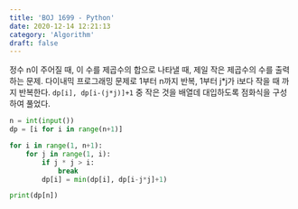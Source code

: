 ```yaml
---
title: 'BOJ 1699 - Python'
date: 2020-12-14 12:21:13
category: 'Algorithm'
draft: false
---
```

정수 n이 주어질 때, 이 수를 제곱수의 합으로 나타낼 때, 제일 작은 제곱수의 수를 출력하는 문제. 다이내믹 프로그래밍 문제로 1부터 n까지 반복, 1부터 j\*j가 i보다 작을 때 까지 반복한다. `dp[i], dp[i-(j*j)]+1` 중 작은 것을 배열데 대입하도록 점화식을 구성하여 풀었다.
```python
n = int(input())
dp = [i for i in range(n+1)]

for i in range(1, n+1):
    for j in range(1, i):
        if j * j > i:
            break
        dp[i] = min(dp[i], dp[i-j*j]+1)

print(dp[n])

```